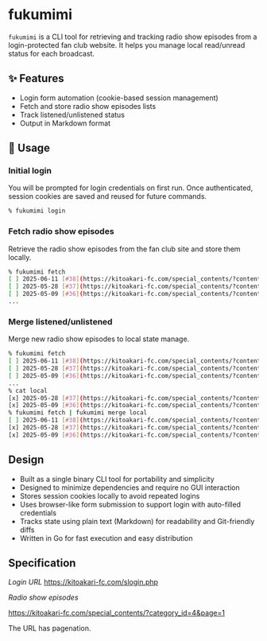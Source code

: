 # fukumimi

`fukumimi` is a CLI tool for retrieving and tracking radio show episodes from a login-protected fan club website.
It helps you manage local read/unread status for each broadcast.

## ✨ Features

- Login form automation (cookie-based session management)
- Fetch and store radio show episodes lists
- Track listened/unlistened status
- Output in Markdown format

## 🚀 Usage

### Initial login

You will be prompted for login credentials on first run.
Once authenticated, session cookies are saved and reused for future commands.

```bash
% fukumimi login
```

### Fetch radio show episodes

Retrieve the radio show episodes from the fan club site and store them locally.

```bash
% fukumimi fetch
[ ] 2025-06-11 [#38](https://kitoakari-fc.com/special_contents/?contents_id=1&id=55)
[ ] 2025-05-28 [#37](https://kitoakari-fc.com/special_contents/?contents_id=1&id=54)
[ ] 2025-05-09 [#36](https://kitoakari-fc.com/special_contents/?contents_id=1&id=53)
...
```

### Merge listened/unlistened

Merge new radio show episodes to local state manage.

```bash
% fukumimi fetch
[ ] 2025-06-11 [#38](https://kitoakari-fc.com/special_contents/?contents_id=1&id=55)
[ ] 2025-05-28 [#37](https://kitoakari-fc.com/special_contents/?contents_id=1&id=54)
[ ] 2025-05-09 [#36](https://kitoakari-fc.com/special_contents/?contents_id=1&id=53)
...
% cat local
[x] 2025-05-28 [#37](https://kitoakari-fc.com/special_contents/?contents_id=1&id=54)
[x] 2025-05-09 [#36](https://kitoakari-fc.com/special_contents/?contents_id=1&id=53)
% fukumimi fetch | fukumimi merge local
[ ] 2025-06-11 [#38](https://kitoakari-fc.com/special_contents/?contents_id=1&id=55)
[x] 2025-05-28 [#37](https://kitoakari-fc.com/special_contents/?contents_id=1&id=54)
[x] 2025-05-09 [#36](https://kitoakari-fc.com/special_contents/?contents_id=1&id=53)
```

## Design

- Built as a single binary CLI tool for portability and simplicity
- Designed to minimize dependencies and require no GUI interaction
- Stores session cookies locally to avoid repeated logins
- Uses browser-like form submission to support login with auto-filled credentials
- Tracks state using plain text (Markdown) for readability and Git-friendly diffs
- Written in Go for fast execution and easy distribution

## Specification

*Login URL*
https://kitoakari-fc.com/slogin.php

*Radio show episodes*

https://kitoakari-fc.com/special_contents/?category_id=4&page=1

The URL has pagenation.

